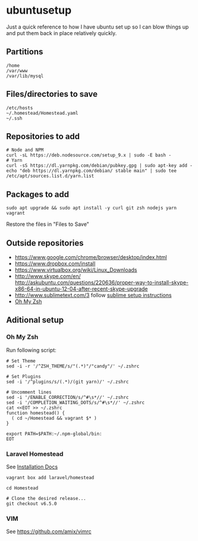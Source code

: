 ubuntusetup
===========
Just a quick reference to how I have ubuntu set up so I can blow things up and put them back in place relatively quickly.

Partitions
----------
```
/home
/var/www
/var/lib/mysql
```

Files/directories to save
-------------
```
/etc/hosts
~/.homestead/Homestead.yaml
~/.ssh
```



Repositories to add
-------------------
```
# Node and NPM
curl -sL https://deb.nodesource.com/setup_9.x | sudo -E bash -
# Yarn
curl -sS https://dl.yarnpkg.com/debian/pubkey.gpg | sudo apt-key add -
echo "deb https://dl.yarnpkg.com/debian/ stable main" | sudo tee /etc/apt/sources.list.d/yarn.list
```

Packages to add
---------------
```
sudo apt upgrade && sudo apt install -y curl git zsh nodejs yarn vagrant
```

Restore the files in "Files to Save"

Outside repositories
--------------------
* https://www.google.com/chrome/browser/desktop/index.html
* https://www.dropbox.com/install
* https://www.virtualbox.org/wiki/Linux_Downloads
* http://www.skype.com/en/ http://askubuntu.com/questions/220636/proper-way-to-install-skype-x86-64-in-ubuntu-12-04-after-recent-skype-upgrade
* http://www.sublimetext.com/3 follow [sublime setup instructions](http://docs.sublimetext.info/en/latest/getting_started/install.html#id3)
* [Oh My Zsh](https://github.com/robbyrussell/oh-my-zsh)

Aditional setup
---------------

### Oh My Zsh
Run following script:
```
# Set Theme
sed -i -r '/^ZSH_THEME/s/"(.*)"/"candy"/' ~/.zshrc

# Set Plugins
sed -i '/^plugins/s/(.*)/(git yarn)/' ~/.zshrc

# Uncomment lines
sed -i '/ENABLE_CORRECTION/s/^#\s*//' ~/.zshrc
sed -i '/COMPLETION_WAITING_DOTS/s/^#\s*//' ~/.zshrc
cat <<EOT >> ~/.zshrc
function homestead() {
  ( cd ~/Homestead && vagrant $* )
}

export PATH=$PATH:~/.npm-global/bin:
EOT
```

### Laravel Homestead
See [Installation Docs](https://laravel.com/docs/5.5/homestead#installation-and-setup)

```
vagrant box add laravel/homestead

cd Homestead

# Clone the desired release...
git checkout v6.5.0
```

### VIM
See https://github.com/amix/vimrc



